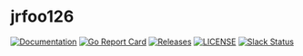 # jrfoo126

[![Documentation](https://godoc.org/github.com/cb-kubecd/jrfoo126?status.svg)](https://pkg.go.dev/mod/github.com/cb-kubecd/jrfoo126)
[![Go Report Card](https://goreportcard.com/badge/github.com/cb-kubecd/jrfoo126)](https://goreportcard.com/report/github.com/cb-kubecd/jrfoo126)
[![Releases](https://img.shields.io/github/release-pre/cb-kubecd/jwizard.svg)](https://github.com/cb-kubecd/jrfoo126/releases)
[![LICENSE](https://img.shields.io/github/license/cb-kubecd/jrfoo126.svg)](https://github.com/jenkins-x-labs/jrfoo126/blob/master/LICENSE)
[![Slack Status](https://img.shields.io/badge/slack-join_chat-white.svg?logo=slack&style=social)](https://slack.k8s.io/)
